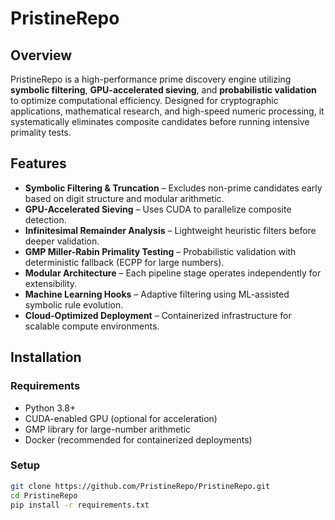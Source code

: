 # PristineRepo

## Overview
PristineRepo is a high-performance prime discovery engine utilizing **symbolic filtering**, **GPU-accelerated sieving**, and **probabilistic validation** to optimize computational efficiency. Designed for cryptographic applications, mathematical research, and high-speed numeric processing, it systematically eliminates composite candidates before running intensive primality tests.

## Features
- **Symbolic Filtering & Truncation** – Excludes non-prime candidates early based on digit structure and modular arithmetic.
- **GPU-Accelerated Sieving** – Uses CUDA to parallelize composite detection.
- **Infinitesimal Remainder Analysis** – Lightweight heuristic filters before deeper validation.
- **GMP Miller-Rabin Primality Testing** – Probabilistic validation with deterministic fallback (ECPP for large numbers).
- **Modular Architecture** – Each pipeline stage operates independently for extensibility.
- **Machine Learning Hooks** – Adaptive filtering using ML-assisted symbolic rule evolution.
- **Cloud-Optimized Deployment** – Containerized infrastructure for scalable compute environments.

## Installation

### Requirements
- Python 3.8+
- CUDA-enabled GPU (optional for acceleration)
- GMP library for large-number arithmetic
- Docker (recommended for containerized deployments)

### Setup
```sh
git clone https://github.com/PristineRepo/PristineRepo.git
cd PristineRepo
pip install -r requirements.txt

